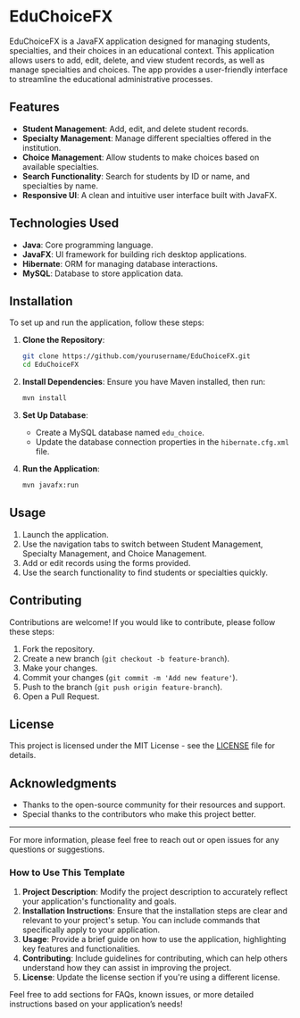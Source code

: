 # EduChoiceFX

EduChoiceFX is a JavaFX application designed for managing students, specialties, and their choices in an educational context. This application allows users to add, edit, delete, and view student records, as well as manage specialties and choices. The app provides a user-friendly interface to streamline the educational administrative processes.

## Features

- **Student Management**: Add, edit, and delete student records.
- **Specialty Management**: Manage different specialties offered in the institution.
- **Choice Management**: Allow students to make choices based on available specialties.
- **Search Functionality**: Search for students by ID or name, and specialties by name.
- **Responsive UI**: A clean and intuitive user interface built with JavaFX.

## Technologies Used

- **Java**: Core programming language.
- **JavaFX**: UI framework for building rich desktop applications.
- **Hibernate**: ORM for managing database interactions.
- **MySQL**: Database to store application data.

## Installation

To set up and run the application, follow these steps:

1. **Clone the Repository**:
   ```bash
   git clone https://github.com/yourusername/EduChoiceFX.git
   cd EduChoiceFX
   ``` 

2. **Install Dependencies**:
   Ensure you have Maven installed, then run:
   ```bash
   mvn install
   ```


3. **Set Up Database**:
   - Create a MySQL database named `edu_choice`.
   - Update the database connection properties in the `hibernate.cfg.xml` file.

4. **Run the Application**:
   ```bash
   mvn javafx:run
   ```
   

## Usage

1. Launch the application.
2. Use the navigation tabs to switch between Student Management, Specialty Management, and Choice Management.
3. Add or edit records using the forms provided.
4. Use the search functionality to find students or specialties quickly.

## Contributing

Contributions are welcome! If you would like to contribute, please follow these steps:

1. Fork the repository.
2. Create a new branch (`git checkout -b feature-branch`).
3. Make your changes.
4. Commit your changes (`git commit -m 'Add new feature'`).
5. Push to the branch (`git push origin feature-branch`).
6. Open a Pull Request.

## License

This project is licensed under the MIT License - see the [LICENSE](LICENSE) file for details.

## Acknowledgments

- Thanks to the open-source community for their resources and support.
- Special thanks to the contributors who make this project better.
---

For more information, please feel free to reach out or open issues for any questions or suggestions.

### How to Use This Template

1. **Project Description**: Modify the project description to accurately reflect your application's functionality and goals.
2. **Installation Instructions**: Ensure that the installation steps are clear and relevant to your project's setup. You can include commands that specifically apply to your application.
3. **Usage**: Provide a brief guide on how to use the application, highlighting key features and functionalities.
4. **Contributing**: Include guidelines for contributing, which can help others understand how they can assist in improving the project.
5. **License**: Update the license section if you're using a different license.

Feel free to add sections for FAQs, known issues, or more detailed instructions based on your application’s needs!
